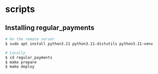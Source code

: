 # scripts

## Installing regular_payments

```bash
# On the remote server 
$ sudo apt install python3.11 python3.11-distutils python3.11-venv

# Locally
$ cd regular_payments
$ make prepare
$ make deploy
```
